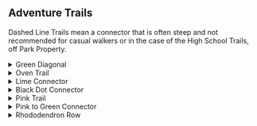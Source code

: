 ## Adventure Trails

Dashed Line Trails mean a connector that is often steep and not recommended for casual walkers or in the case of the High School Trails, off Park Property.
<details>
<summary>Green Diagonal</summary>

- Easy Trail
- 0.15 Miles
- Open, wide, and level

Starting at the beginning of the park by taking a left into the grass
clearing it connects to Red. This trail will avoid some of the
**road rocks** found on the Red trail.

  <img src="https://zakklab.valdese.info/files/diagonal.jpg" width=100% title="Trail Picture">

</details>

<details>
<summary>Oven Trail</summary>

- Easy Trail
- 0.15 Miles

A trail connecting the start of Outer Creek to Shade Seeker.
The trail is wooded with some small elevation changes. Halfway through
the trail there is an old oven sitting to the side of the trail.

  <img src="https://zakklab.valdese.info/files/oven.jpg" width=100% title="Trail Picture">

</details>

<details>
<summary>Lime Connector</summary>

- Intermediate Trail
- 0.25 Miles 

Travels along the Yellow Creek but at a much higher elevation.
In the middle of the trail it splits off into 2 different directions. Either way is fine and they are the same distance. At the Greenway end of the trail there is a steep elevation change.

  <img src="https://zakklab.valdese.info/files/lime.jpg" width=100% title="Trail Picture">

</details>
<details>
<summary>Black Dot Connector</summary>

- Steep Trail
- 0.16 Miles 

Connects a part of Lime back up to Red. The lime 1/2 is steep and needs some trees removed but the half closer to Red is really wide and clear.

  <img src="https://zakklab.valdese.info/files/lime2.jpg" width=100% title="Trail Picture">

</details>
<details>
<summary>Pink Trail</summary>

- Easy Trail
- 0.55 Miles

A wooded trail connecting the middle of Yellow to the Red Meadow with great
deer and rabbit sightings.

  <img src="https://zakklab.valdese.info/files/pink2.jpg" width=100% title="Trail Picture">

</details>

<details>
<summary>Pink to Green Connector</summary>

- Intermediate-Strenuous
- 0.06 Miles

This trail connects Pink the Greenway to Pink and is a hill going straight up to Pink.
It is a bit steeper than the Blue Loop so use with caution.

  <img src="https://zakklab.valdese.info/files/pink.jpg" width=100% title="Trail Picture">

</details>
<details>
<summary>Rhododendron Row</summary>

- Unrecommended Trail
- 0.15 Miles

A wooded trail running from Red to Green past the Picnic Tables.
The trail is wide but at the Green side there is a 20ft bank you have to climb down with trees and for that reason isn't recommended.
There are great views on the trail like a Row of Rhododendrons along the path and if you adventure off the side you can see great water views.

**Can't find this trail on the map?** Because of the steep bank you have to climb down, the trail is off by default. You can turn in on in the upper right hand corner menu by checking the box.

  <img src="https://zakklab.valdese.info/files/polka.jpg" width=100% title="Trail Picture">

</details>
